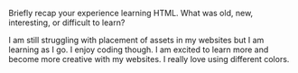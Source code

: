 Briefly recap your experience learning HTML. What was old, new, interesting, or difficult to learn?

I am still struggling with placement of assets in my websites but I am learning as I go. I enjoy coding though. I am excited to learn more and become more creative with my websites. I really love using different colors.
